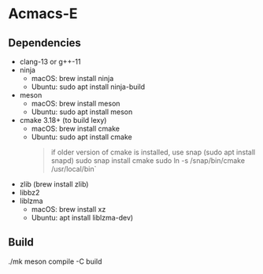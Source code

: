 # Acmacs-E

## Dependencies

- clang-13 or g++-11
- ninja
  - macOS: brew install ninja
  - Ubuntu: sudo apt install ninja-build
- meson
  - macOS: brew install meson
  - Ubuntu: sudo apt install meson
- cmake 3.18+ (to build lexy)
  - macOS: brew install cmake
  - Ubuntu: sudo apt install cmake
     > if older version of cmake is installed, use snap
     > (sudo apt install snapd)
     > sudo snap install cmake
     > sudo ln -s /snap/bin/cmake /usr/local/bin`
- zlib (brew install zlib)
- libbz2
- liblzma
  - macOS: brew install xz
  - Ubuntu: apt install liblzma-dev)

## Build

./mk
meson compile -C build
